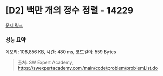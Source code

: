 # [D2] 백만 개의 정수 정렬 - 14229 

[문제 링크](https://swexpertacademy.com/main/code/problem/problemDetail.do?contestProbId=AX_Y-4T6-yoDFAVy) 

### 성능 요약

메모리: 108,856 KB, 시간: 480 ms, 코드길이: 559 Bytes



> 출처: SW Expert Academy, https://swexpertacademy.com/main/code/problem/problemList.do